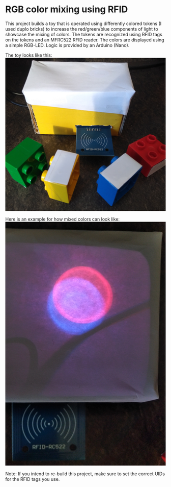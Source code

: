 # RGB color mixing using RFID

This project builds a toy that is operated using differently colored tokens (I used duplo bricks) to increase the red/green/blue components of light to showcase the mixing of colors.
The tokens are recognized using RFID tags on the tokens and an MFRC522 RFID reader.
The colors are displayed using a simple RGB-LED.
Logic is provided by an Arduino (Nano).

The toy looks like this:
![](color_mixer_toy.jpg)

Here is an example for how mixed colors can look like:
![](mix_colors_green_blue.jpg)

Note:
If you intend to re-build this project, make sure to set the correct UIDs for the RFID tags you use.
